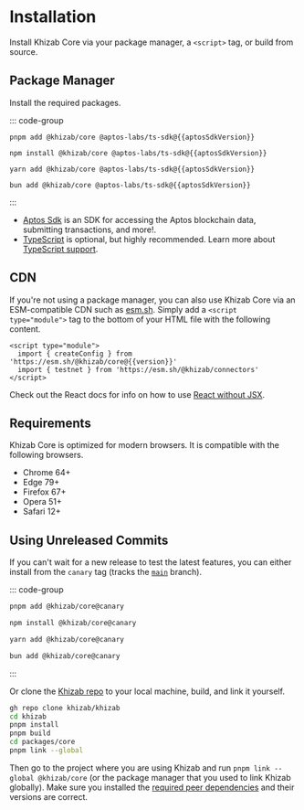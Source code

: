 <script setup>
import packageJson from '../../packages/core/package.json'

const aptosSdkVersion = packageJson.peerDependencies["@aptos-labs/ts-sdk"]
const version = packageJson.version
</script>

# Installation

Install Khizab Core via your package manager, a `<script>` tag, or build from source.

## Package Manager

Install the required packages.

::: code-group
```bash-vue [pnpm]
pnpm add @khizab/core @aptos-labs/ts-sdk@{{aptosSdkVersion}}
```

```bash-vue [npm]
npm install @khizab/core @aptos-labs/ts-sdk@{{aptosSdkVersion}}
```

```bash-vue [yarn]
yarn add @khizab/core @aptos-labs/ts-sdk@{{aptosSdkVersion}}
```

```bash-vue [bun]
bun add @khizab/core @aptos-labs/ts-sdk@{{aptosSdkVersion}}
```
:::

- [Aptos Sdk](https://github.com/aptos-labs/aptos-ts-sdk) is an SDK for accessing the Aptos blockchain data, submitting transactions, and more!.
- [TypeScript](/react/typescript) is optional, but highly recommended. Learn more about [TypeScript support](/react/typescript).

## CDN

If you're not using a package manager, you can also use Khizab Core via an ESM-compatible CDN such as [esm.sh](https://esm.sh). Simply add a `<script type="module">` tag to the bottom of your HTML file with the following content.

```html-vue
<script type="module">
  import { createConfig } from 'https://esm.sh/@khizab/core@{{version}}'
  import { testnet } from 'https://esm.sh/@khizab/connectors'
</script>
```

Check out the React docs for info on how to use [React without JSX](https://react.dev/reference/react/createElement#creating-an-element-without-jsx).

## Requirements

Khizab Core is optimized for modern browsers. It is compatible with the following browsers.

- Chrome 64+
- Edge 79+
- Firefox 67+
- Opera 51+
- Safari 12+

## Using Unreleased Commits

If you can't wait for a new release to test the latest features, you can either install from the `canary` tag (tracks the [`main`](https://github.com/khizab/khizab/tree/main) branch).

::: code-group
```bash [pnpm]
pnpm add @khizab/core@canary
```

```bash [npm]
npm install @khizab/core@canary
```

```bash [yarn]
yarn add @khizab/core@canary
```

```bash [bun]
bun add @khizab/core@canary
```
:::

Or clone the [Khizab repo](https://github.com/khizab/khizab) to your local machine, build, and link it yourself.

```bash
gh repo clone khizab/khizab
cd khizab
pnpm install
pnpm build
cd packages/core
pnpm link --global
```

Then go to the project where you are using Khizab and run `pnpm link --global @khizab/core` (or the package manager that you used to link Khizab globally). Make sure you installed the [required peer dependencies](/core/getting-started#manual-installation) and their versions are correct.
